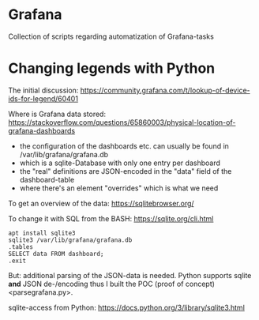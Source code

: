 # Grafana

Collection of scripts regarding automatization of Grafana-tasks

# Changing legends with Python

The initial discussion: https://community.grafana.com/t/lookup-of-device-ids-for-legend/60401

Where is Grafana data stored: https://stackoverflow.com/questions/65860003/physical-location-of-grafana-dashboards

* the configuration of the dashboards etc. can usually be found in /var/lib/grafana/grafana.db
* which is a sqlite-Database with only one entry per dashboard
* the "real" definitions are JSON-encoded in the "data" field of the dashboard-table
* where there's an element "overrides" which is what we need

To get an overview of the data: https://sqlitebrowser.org/

To change it with SQL from the BASH: https://sqlite.org/cli.html

```
apt install sqlite3
sqlite3 /var/lib/grafana/grafana.db
.tables
SELECT data FROM dashboard;
.exit
```

But: additional parsing of the JSON-data is needed. Python supports sqlite __and__ JSON de-/encoding thus I built the POC (proof of concept) <parsegrafana.py>.

sqlite-access from Python: https://docs.python.org/3/library/sqlite3.html
